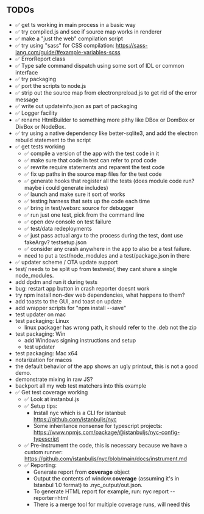 ## TODOs

- ✅ get ts working in main process in a basic way
- ✅ try compiled.js and see if source map works in renderer
- ✅ make a "just the web" compilation script
- ✅ try using "sass" for CSS compilation: https://sass-lang.com/guide/#example-variables-scss
- ✅ ErrorReport class
- ✅ Type safe command dispatch using some sort of IDL or common interface
- ✅ try packaging
- ✅ port the scripts to node.js
- ✅ strip out the source map from electronpreload.js to get rid of the error message
- ✅ write out updateinfo.json as part of packaging
- ✅ Logger facility
- ✅ rename HtmlBuilder to something more pithy like DBox or DomBox or DivBox or NodeBox.
- ✅ try using a native dependency like better-sqlite3, and add the electron rebuild statement to the script
- ✅ get tests working
  - ✅ compile a version of the app with the test code in it
  - ✅ make sure that code in test can refer to prod code
  - ✅ rewrite require statements and reparent the test code
  - ✅ fix up paths in the source map files for the test code
  - ✅ generate hooks that register all the tests (does module code run? maybe i could generate includes)
  - ✅ launch and make sure it sort of works
  - ✅ testing harness that sets up the code each time
  - ✅ bring in test/websrc source for debugger
  - ✅ run just one test, pick from the command line
  - ✅ open dev console on test failure
  - ✅ test/data redeployments
  - ✅ just pass actual argv to the process during the test, dont use fakeArgv? testsetup.json
  - ✅ consider any crash anywhere in the app to also be a test failure.
  - need to put a test/node_modules and a test/package.json in there
- ✅ updater scheme / OTA update support
- test/ needs to be split up from testweb/, they cant share a single node_modules.
- add dpdm and run it during tests
- bug: restart app button in crash reporter doesnt work
- try npm install non-dev web dependencies, what happens to them?
- add toasts to the GUI, and toast on update
- add wrapper scripts for "npm install --save"
- test updater on mac
- test packaging: Linux
  - linux packager has wrong path, it should refer to the .deb not the zip
- test packaging: Win
  - add Windows signing instructions and setup
  - test updater
- test packaging: Mac x64
- notarization for macos
- the default behavior of the app shows an ugly printout, this is not a good demo.
- demonstrate mixing in raw JS?
- backport all my web test matchers into this example
- ✅ Get test coverage working
  - ✅ Look at instanbul.js
  - ✅ Setup tips:
    - Install nyc which is a CLI for istanbul: https://github.com/istanbuljs/nyc
    - Some inheritance nonsense for typescript projects: https://www.npmjs.com/package/@istanbuljs/nyc-config-typescript
  - ✅ Pre-instrument the code, this is necessary because we have a custom runner: https://github.com/istanbuljs/nyc/blob/main/docs/instrument.md
  - ✅ Reporting:
    - Generate report from __coverage__ object
    - Output the contents of window.__coverage__ (assuming it's in Istanbul 1.0 format) to .nyc_output/out.json.
    - To generate HTML report for example, run: nyc report --reporter=html
    - There is a merge tool for multiple coverage runs, will need this
